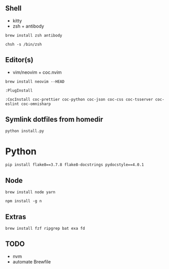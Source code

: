 ## Shell
- kitty
- zsh + antibody

`brew install zsh antibody`

`chsh -s /bin/zsh`

## Editor(s)
- vim/neovim + coc.nvim

`brew install neovim --HEAD`

`:PlugInstall`

`:CocInstall coc-prettier coc-python coc-json coc-css coc-tsserver coc-eslint coc-omnisharp`

## Symlink dotfiles from homedir
`python install.py`

# Python
`pip install flake8==3.7.8 flake8-docstrings pydocstyle==4.0.1`

## Node
`brew install node yarn`

`npm install -g n`

## Extras
`brew install fzf ripgrep bat exa fd`

## TODO
- nvm
- automate Brewfile
